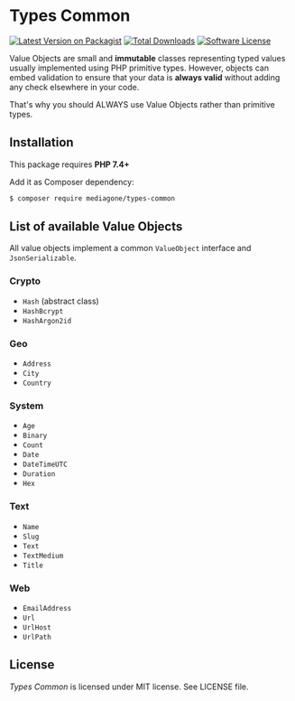 # Types Common

[![Latest Version on Packagist][ico-version]][link-packagist]
[![Total Downloads][ico-downloads]][link-downloads]
[![Software License][ico-license]](LICENSE)

Value Objects are small and **immutable** classes representing typed values usually implemented using PHP primitive types. However, objects can embed validation to ensure that your data is **always valid** without adding any check elsewhere in your code.

That's why you should ALWAYS use Value Objects rather than primitive types.


## Installation
This package requires **PHP 7.4+**

Add it as Composer dependency:
```sh
$ composer require mediagone/types-common
```


## List of available Value Objects

All value objects implement a common `ValueObject` interface and `JsonSerializable`. 

### Crypto
- `Hash` (abstract class)
- `HashBcrypt`
- `HashArgon2id`


### Geo
- `Address`
- `City`
- `Country`

### System
- `Age`
- `Binary`
- `Count`
- `Date`
- `DateTimeUTC`
- `Duration`
- `Hex`

### Text
- `Name`
- `Slug`
- `Text`
- `TextMedium`
- `Title`

### Web
- `EmailAddress`
- `Url`
- `UrlHost`
- `UrlPath`


## License

_Types Common_ is licensed under MIT license. See LICENSE file.



[ico-license]: https://img.shields.io/badge/license-MIT-brightgreen.svg
[ico-version]: https://img.shields.io/packagist/v/mediagone/types-common.svg
[ico-downloads]: https://img.shields.io/packagist/dt/mediagone/types-common.svg

[link-packagist]: https://packagist.org/packages/mediagone/types-common
[link-downloads]: https://packagist.org/packages/mediagone/types-common
